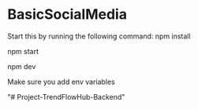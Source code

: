 # BasicSocialMedia

Start this by running the following command:
npm install

npm start

npm dev

Make sure you add env variables

"# Project-TrendFlowHub-Backend" 
